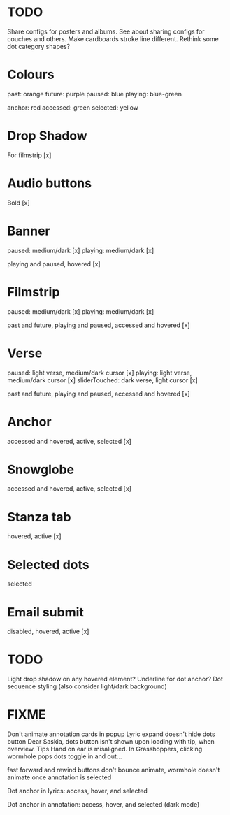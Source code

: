 # TODO
Share configs for posters and albums.
See about sharing configs for couches and others.
Make cardboards stroke line different.
Rethink some dot category shapes?

# Colours
past: orange
future: purple
paused: blue
playing: blue-green

anchor: red
accessed: green
selected: yellow

# Drop Shadow
For filmstrip [x]

# Audio buttons
Bold [x]

# Banner
paused: medium/dark [x]
playing: medium/dark [x]

playing and paused, hovered [x]

# Filmstrip
paused: medium/dark [x]
playing: medium/dark [x]

past and future, playing and paused, accessed and hovered [x]

# Verse
paused: light verse, medium/dark cursor [x]
playing: light verse, medium/dark cursor [x]
sliderTouched: dark verse, light cursor [x]

past and future, playing and paused, accessed and hovered [x]

# Anchor
accessed and hovered, active, selected [x]

# Snowglobe
accessed and hovered, active, selected [x]

# Stanza tab
hovered, active [x]

# Selected dots
selected

# Email submit
disabled, hovered, active [x]

# TODO
Light drop shadow on any hovered element?
Underline for dot anchor?
Dot sequence styling (also consider light/dark background)

# FIXME
Don't animate annotation cards in popup
Lyric expand doesn't hide dots button
Dear Saskia, dots button isn't shown upon loading with tip, when overview.
Tips Hand on ear is misaligned.
In Grasshoppers, clicking wormhole pops dots toggle in and out...

fast forward and rewind buttons don't bounce animate, wormhole doesn't animate once annotation is selected

Dot anchor in lyrics:
    access, hover, and selected

Dot anchor in annotation:
    access, hover, and selected (dark mode)

